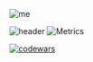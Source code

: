 ![me](https://user-images.githubusercontent.com/92153312/169655437-1f4e4829-8581-4667-b3c3-69e28f2e45ac.jpg)

![header](https://capsule-render.vercel.app/api?type=transparent&&color=5100ff&height=156&section=header&text=Hello%20People!&fontSize=75&animation=fadeIn&fontAlignY=38&desc=How%20about%20some%20cookie?%20:d&descAlignY=60&descAlign=60&&fontColor=b399ff)
![Metrics](https://metrics.lecoq.io/Okniceman?template=classic&base.repositories=0&stars=1&isocalendar=1&base.indepth=false&isocalendar.duration=half-year&stars.limit=4&config.timezone=Europe%2FMoscow)

[![codewars](https://www.codewars.com/users/CloudMilk/badges/large)](https://www.codewars.com/users/CloudMilk) 
